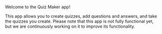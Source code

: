 

Welcome to the Quiz Maker app!

This app allows you to create quizzes, add questions and answers, and take the quizzes you create. Please note that this app is not fully functional yet, but we are continuously working on it to improve its functionality.